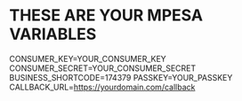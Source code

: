 # THESE ARE YOUR MPESA VARIABLES

CONSUMER_KEY=YOUR_CONSUMER_KEY
CONSUMER_SECRET=YOUR_CONSUMER_SECRET
BUSINESS_SHORTCODE=174379
PASSKEY=YOUR_PASSKEY
CALLBACK_URL=https://yourdomain.com/callback
